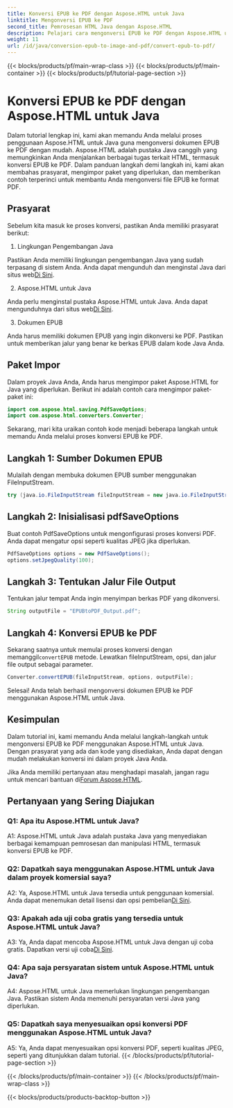 ```yaml
---
title: Konversi EPUB ke PDF dengan Aspose.HTML untuk Java
linktitle: Mengonversi EPUB ke PDF
second_title: Pemrosesan HTML Java dengan Aspose.HTML
description: Pelajari cara mengonversi EPUB ke PDF dengan Aspose.HTML untuk Java. Panduan langkah demi langkah ini mencakup prasyarat, impor paket, dan contoh kode. Mulailah dengan konversi EPUB ke PDF.
weight: 11
url: /id/java/conversion-epub-to-image-and-pdf/convert-epub-to-pdf/
---
```


{{< blocks/products/pf/main-wrap-class >}}
{{< blocks/products/pf/main-container >}}
{{< blocks/products/pf/tutorial-page-section >}}

# Konversi EPUB ke PDF dengan Aspose.HTML untuk Java

Dalam tutorial lengkap ini, kami akan memandu Anda melalui proses penggunaan Aspose.HTML untuk Java guna mengonversi dokumen EPUB ke PDF dengan mudah. Aspose.HTML adalah pustaka Java canggih yang memungkinkan Anda menjalankan berbagai tugas terkait HTML, termasuk konversi EPUB ke PDF. Dalam panduan langkah demi langkah ini, kami akan membahas prasyarat, mengimpor paket yang diperlukan, dan memberikan contoh terperinci untuk membantu Anda mengonversi file EPUB ke format PDF.

## Prasyarat

Sebelum kita masuk ke proses konversi, pastikan Anda memiliki prasyarat berikut:

1. Lingkungan Pengembangan Java

 Pastikan Anda memiliki lingkungan pengembangan Java yang sudah terpasang di sistem Anda. Anda dapat mengunduh dan menginstal Java dari situs web[Di Sini](https://www.oracle.com/java/).

2. Aspose.HTML untuk Java

 Anda perlu menginstal pustaka Aspose.HTML untuk Java. Anda dapat mengunduhnya dari situs web[Di Sini](https://releases.aspose.com/html/java/).

3. Dokumen EPUB

Anda harus memiliki dokumen EPUB yang ingin dikonversi ke PDF. Pastikan untuk memberikan jalur yang benar ke berkas EPUB dalam kode Java Anda.

## Paket Impor

Dalam proyek Java Anda, Anda harus mengimpor paket Aspose.HTML for Java yang diperlukan. Berikut ini adalah contoh cara mengimpor paket-paket ini:

```java
import com.aspose.html.saving.PdfSaveOptions;
import com.aspose.html.converters.Converter;
```

Sekarang, mari kita uraikan contoh kode menjadi beberapa langkah untuk memandu Anda melalui proses konversi EPUB ke PDF.

## Langkah 1: Sumber Dokumen EPUB

Mulailah dengan membuka dokumen EPUB sumber menggunakan FileInputStream.

```java
try (java.io.FileInputStream fileInputStream = new java.io.FileInputStream("input.epub")) {
```

## Langkah 2: Inisialisasi pdfSaveOptions

Buat contoh PdfSaveOptions untuk mengonfigurasi proses konversi PDF. Anda dapat mengatur opsi seperti kualitas JPEG jika diperlukan.

```java
PdfSaveOptions options = new PdfSaveOptions();
options.setJpegQuality(100);
```

## Langkah 3: Tentukan Jalur File Output

Tentukan jalur tempat Anda ingin menyimpan berkas PDF yang dikonversi.

```java
String outputFile = "EPUBtoPDF_Output.pdf";
```

## Langkah 4: Konversi EPUB ke PDF

 Sekarang saatnya untuk memulai proses konversi dengan memanggil`convertEPUB` metode. Lewatkan fileInputStream, opsi, dan jalur file output sebagai parameter.

```java
Converter.convertEPUB(fileInputStream, options, outputFile);
```

Selesai! Anda telah berhasil mengonversi dokumen EPUB ke PDF menggunakan Aspose.HTML untuk Java.

## Kesimpulan

Dalam tutorial ini, kami memandu Anda melalui langkah-langkah untuk mengonversi EPUB ke PDF menggunakan Aspose.HTML untuk Java. Dengan prasyarat yang ada dan kode yang disediakan, Anda dapat dengan mudah melakukan konversi ini dalam proyek Java Anda.

 Jika Anda memiliki pertanyaan atau menghadapi masalah, jangan ragu untuk mencari bantuan di[Forum Aspose.HTML](https://forum.aspose.com/).

## Pertanyaan yang Sering Diajukan

### Q1: Apa itu Aspose.HTML untuk Java?

A1: Aspose.HTML untuk Java adalah pustaka Java yang menyediakan berbagai kemampuan pemrosesan dan manipulasi HTML, termasuk konversi EPUB ke PDF.

### Q2: Dapatkah saya menggunakan Aspose.HTML untuk Java dalam proyek komersial saya?

 A2: Ya, Aspose.HTML untuk Java tersedia untuk penggunaan komersial. Anda dapat menemukan detail lisensi dan opsi pembelian[Di Sini](https://purchase.aspose.com/buy).

### Q3: Apakah ada uji coba gratis yang tersedia untuk Aspose.HTML untuk Java?

 A3: Ya, Anda dapat mencoba Aspose.HTML untuk Java dengan uji coba gratis. Dapatkan versi uji coba[Di Sini](https://releases.aspose.com/html/java).

### Q4: Apa saja persyaratan sistem untuk Aspose.HTML untuk Java?

A4: Aspose.HTML untuk Java memerlukan lingkungan pengembangan Java. Pastikan sistem Anda memenuhi persyaratan versi Java yang diperlukan.

### Q5: Dapatkah saya menyesuaikan opsi konversi PDF menggunakan Aspose.HTML untuk Java?

A5: Ya, Anda dapat menyesuaikan opsi konversi PDF, seperti kualitas JPEG, seperti yang ditunjukkan dalam tutorial.
{{< /blocks/products/pf/tutorial-page-section >}}

{{< /blocks/products/pf/main-container >}}
{{< /blocks/products/pf/main-wrap-class >}}

{{< blocks/products/products-backtop-button >}}
